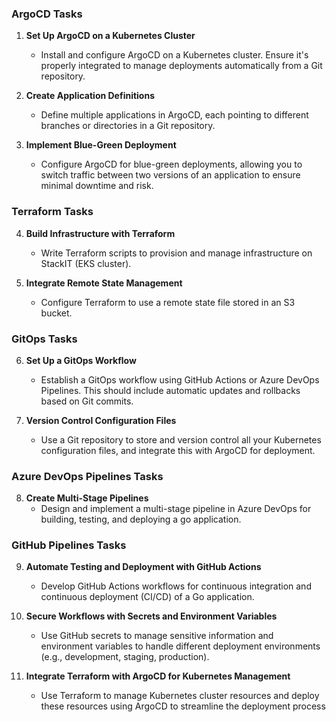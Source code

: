 ### ArgoCD Tasks
1. **Set Up ArgoCD on a Kubernetes Cluster**
   - Install and configure ArgoCD on a Kubernetes cluster. Ensure it's properly integrated to manage deployments automatically from a Git repository.
   
2. **Create Application Definitions**
   - Define multiple applications in ArgoCD, each pointing to different branches or directories in a Git repository.

3. **Implement Blue-Green Deployment**
   - Configure ArgoCD for blue-green deployments, allowing you to switch traffic between two versions of an application to ensure minimal downtime and risk.

### Terraform Tasks
4. **Build Infrastructure with Terraform**
   - Write Terraform scripts to provision and manage infrastructure on StackIT (EKS cluster).

5. **Integrate Remote State Management**
   - Configure Terraform to use a remote state file stored in an S3 bucket.

### GitOps Tasks
6. **Set Up a GitOps Workflow**
   - Establish a GitOps workflow using GitHub Actions or Azure DevOps Pipelines. This should include automatic updates and rollbacks based on Git commits.

7. **Version Control Configuration Files**
   - Use a Git repository to store and version control all your Kubernetes configuration files, and integrate this with ArgoCD for deployment.

### Azure DevOps Pipelines Tasks
8. **Create Multi-Stage Pipelines**
   - Design and implement a multi-stage pipeline in Azure DevOps for building, testing, and deploying a go application.

### GitHub Pipelines Tasks
9. **Automate Testing and Deployment with GitHub Actions**
    - Develop GitHub Actions workflows for continuous integration and continuous deployment (CI/CD) of a Go application.

10. **Secure Workflows with Secrets and Environment Variables**
    - Use GitHub secrets to manage sensitive information and environment variables to handle different deployment environments (e.g., development, staging, production).

11. **Integrate Terraform with ArgoCD for Kubernetes Management**
    - Use Terraform to manage Kubernetes cluster resources and deploy these resources using ArgoCD to streamline the deployment process

